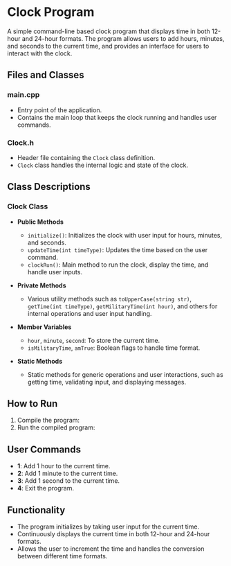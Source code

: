 # Clock Program

A simple command-line based clock program that displays time in both 12-hour and 24-hour formats. The program allows users to add hours, minutes, and seconds to the current time, and provides an interface for users to interact with the clock.

## Files and Classes

### main.cpp
- Entry point of the application.
- Contains the main loop that keeps the clock running and handles user commands.

### Clock.h
- Header file containing the `Clock` class definition.
- `Clock` class handles the internal logic and state of the clock.

## Class Descriptions

### Clock Class

- **Public Methods**
    - `initialize()`: Initializes the clock with user input for hours, minutes, and seconds.
    - `updateTime(int timeType)`: Updates the time based on the user command.
    - `clockRun()`: Main method to run the clock, display the time, and handle user inputs.

- **Private Methods**
    - Various utility methods such as `toUpperCase(string str)`, `getTime(int timeType)`, `getMilitaryTime(int hour)`, and others for internal operations and user input handling.

- **Member Variables**
    - `hour`, `minute`, `second`: To store the current time.
    - `isMilitaryTime`, `amTrue`: Boolean flags to handle time format.

- **Static Methods**
    - Static methods for generic operations and user interactions, such as getting time, validating input, and displaying messages.

## How to Run

1. Compile the program:
2. Run the compiled program:

## User Commands

- **1**: Add 1 hour to the current time.
- **2**: Add 1 minute to the current time.
- **3**: Add 1 second to the current time.
- **4**: Exit the program.

## Functionality

- The program initializes by taking user input for the current time.
- Continuously displays the current time in both 12-hour and 24-hour formats.
- Allows the user to increment the time and handles the conversion between different time formats.